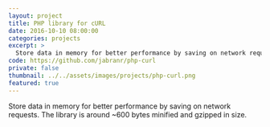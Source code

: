 ```yaml
---
layout: project
title: PHP library for cURL
date: 2016-10-10 08:00:00
categories: projects
excerpt: >
  Store data in memory for better performance by saving on network requests.
code: https://github.com/jabranr/php-curl
private: false
thumbnail: ../../assets/images/projects/php-curl.png
featured: true
---
```


Store data in memory for better performance by saving on network requests. The library is around ~600 bytes minified and gzipped in size.

